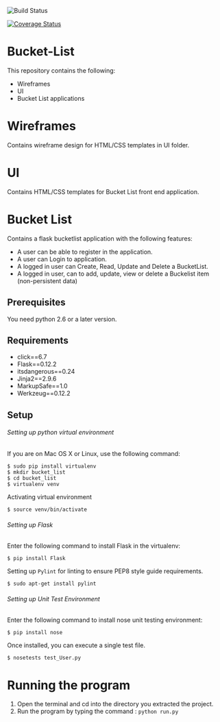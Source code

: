 ![Build Status](https://travis-ci.org/iankigen/Bucket-List.svg?branch=master)


[![Coverage Status](https://coveralls.io/repos/github/iankigen/Bucket-List/badge.svg?branch=master)](https://coveralls.io/github/iankigen/Bucket-List?branch=master)

# Bucket-List

This repository contains the following:

- Wireframes
- UI
- Bucket List applications

# Wireframes

Contains wireframe design for HTML/CSS templates in UI folder.

# UI

Contains HTML/CSS templates for Bucket List front end application.

# Bucket List

Contains a flask bucketlist application with the following features:

- A user can be able to register in the application.
- A user can Login to application.
- A logged in user can Create, Read, Update and Delete a BucketList.
- A logged in user, can to add, update, view or delete a Buckelist item (non-persistent data)

## Prerequisites
You need python 2.6 or a later version.

## Requirements

- click==6.7
- Flask==0.12.2
- itsdangerous==0.24
- Jinja2==2.9.6
- MarkupSafe==1.0
- Werkzeug==0.12.2

## Setup

###### Setting up python virtual environment

If you are on Mac OS X or Linux, use the following command:

```
$ sudo pip install virtualenv
$ mkdir bucket_list
$ cd bucket_list
$ virtualenv venv
```

Activating virtual environment

```
$ source venv/bin/activate
```

###### Setting up Flask

Enter the following command to install Flask in the virtualenv:

```
$ pip install Flask
```

Setting up `Pylint` for linting to ensure PEP8 style guide requirements.

```
$ sudo apt-get install pylint
```

###### Setting up Unit Test Environment

Enter the following command to install nose unit testing environment:

```
$ pip install nose
```

Once installed, you can execute a single test file.

```
$ nosetests test_User.py
```

# Running the program

1. Open the terminal and cd into the directory you extracted the project.
2. Run the program by typing the command : `python run.py`









